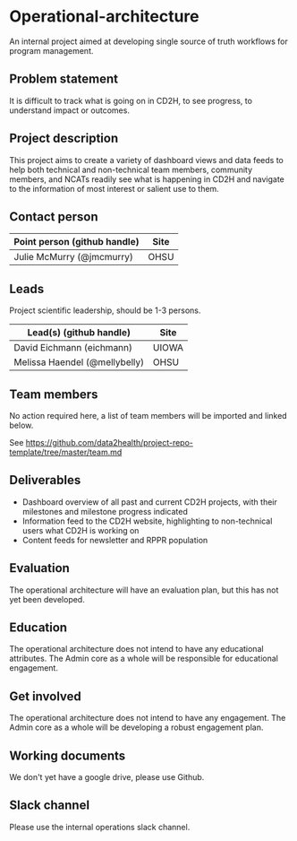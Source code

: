 # Operational-architecture
An internal project aimed at developing single source of truth workflows for program management.

## Problem statement
It is difficult to track what is going on in CD2H, to see progress, to understand impact or outcomes. 

## Project description
This project aims to create a variety of dashboard views and data feeds to help both technical and non-technical team members, community members, and NCATs readily see what is happening in CD2H and navigate to the information of most interest or salient use to them. 

## Contact person

Point person (github handle) | Site  
----------|--------------|
Julie McMurry (@jmcmurry) | OHSU 


## Leads 

Project scientific leadership, should be 1-3 persons. 

Lead(s) (github handle) | Site
----------|--------------|
David Eichmann (eichmann) | UIOWA 
Melissa Haendel (@mellybelly) | OHSU


## Team members 

No action required here, a list of team members will be imported and linked below.

See https://github.com/data2health/project-repo-template/tree/master/team.md


## Deliverables

- Dashboard overview of all past and current CD2H projects, with their milestones and milestone progress indicated
- Information feed to the CD2H website, highlighting to non-technical users what CD2H is working on
- Content feeds for newsletter and RPPR population


## Evaluation
The operational architecture will have an evaluation plan, but this has not yet been developed. 

## Education
The operational architecture does not intend to have any educational attributes. The Admin core as a whole will be responsible for educational engagement. 

## Get involved

The operational architecture does not intend to have any engagement. The Admin core as a whole will be developing a robust engagement plan. 

## Working documents

We don't yet have a google drive, please use Github.

## Slack channel
Please use the internal operations slack channel. 


